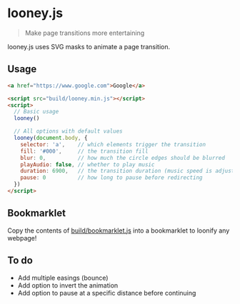 # looney.js

> Make page transitions more entertaining

looney.js uses SVG masks to animate a page transition.

## Usage

```html
<a href="https://www.google.com">Google</a>

<script src="build/looney.min.js"></script>
<script>
  // Basic usage
  looney()

  // All options with default values
  looney(document.body, {
    selector: 'a',    // which elements trigger the transition
    fill: '#000',     // the transition fill
    blur: 0,          // how much the circle edges should be blurred
    playAudio: false, // whether to play music
    duration: 6900,   // the transition duration (music speed is adjusted accordingly)
    pause: 0          // how long to pause before redirecting
  })
</script>
```

## Bookmarklet

Copy the contents of [build/bookmarklet.js](build/bookmarklet.js) into a bookmarklet to loonify any webpage!

## To do

- Add multiple easings (bounce)
- Add option to invert the animation
- Add option to pause at a specific distance before continuing
